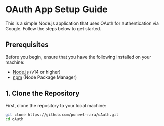 # OAuth App Setup Guide

This is a simple Node.js application that uses OAuth for authentication via Google. Follow the steps below to get started.

## Prerequisites

Before you begin, ensure that you have the following installed on your machine:

- [Node.js](https://nodejs.org/) (v14 or higher)
- [npm](https://www.npmjs.com/) (Node Package Manager)

## 1. Clone the Repository

First, clone the repository to your local machine:

```bash
git clone https://github.com/puneet-rara/oAuth.git
cd oAuth
